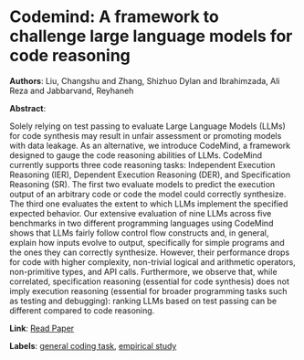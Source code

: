 # Codemind: A framework to challenge large language models for code reasoning

**Authors**: Liu, Changshu and Zhang, Shizhuo Dylan and Ibrahimzada, Ali Reza and Jabbarvand, Reyhaneh

**Abstract**:

Solely relying on test passing to evaluate Large Language Models (LLMs) for code synthesis may result in unfair assessment or promoting models with data leakage. As an alternative, we introduce CodeMind, a framework designed to gauge the code reasoning abilities of LLMs. CodeMind currently supports three code reasoning tasks: Independent Execution Reasoning (IER), Dependent Execution Reasoning (DER), and Specification Reasoning (SR). The first two evaluate models to predict the execution output of an arbitrary code or code the model could correctly synthesize. The third one evaluates the extent to which LLMs implement the specified expected behavior. Our extensive evaluation of nine LLMs across five benchmarks in two different programming languages using CodeMind shows that LLMs fairly follow control flow constructs and, in general, explain how inputs evolve to output, specifically for simple programs and the ones they can correctly synthesize. However, their performance drops for code with higher complexity, non-trivial logical and arithmetic operators, non-primitive types, and API calls. Furthermore, we observe that, while correlated, specification reasoning (essential for code synthesis) does not imply execution reasoning (essential for broader programming tasks such as testing and debugging): ranking LLMs based on test passing can be different compared to code reasoning.

**Link**: [Read Paper](https://arxiv.org/pdf/2402.09664)

**Labels**: [general coding task](../../labels/general_coding_task.md), [empirical study](../../labels/empirical_study.md)
